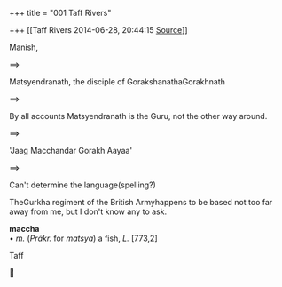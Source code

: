 +++
title = "001 Taff Rivers"

+++
[[Taff Rivers	2014-06-28, 20:44:15 [Source](https://groups.google.com/g/samskrita/c/uWHqu_ApwSM)]]



  

Manish,

  

==>

Matsyendranath, the disciple of GorakshanathaGorakhnath

==>

  

By all accounts Matsyendranath is the Guru, not the other way around.

  



==>

'Jaag Macchandar Gorakh Aayaa'

==>

  

Can't determine the language(spelling?)

  

TheGurkha regiment of the British Armyhappens to be based not too far away from me, but I don't know any to ask.

  

**maccha**  
• *m.* (*Prākr.* for *matsya*) a fish, *L.* \[773,2\]

  

Taff



